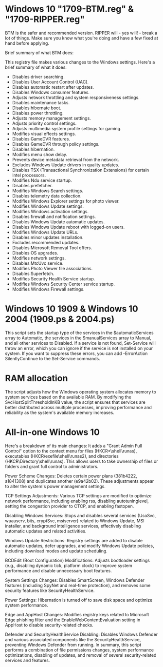# Windows 10 "1709-BTM.reg" & "1709-RIPPER.reg"
BTM is the safer and recommended version.
RIPPER will - yes will! - break a lot of things. Make sure you know what you're doing and have a few fixed at hand before applying.

Brief summary of what BTM does:

This registry file makes various changes to the Windows settings. Here's a brief summary of what it does:<br>
- Disables driver searching.<br>
- Disables User Account Control (UAC).<br>
- Disables automatic restart after updates.<br>
- Disables Windows consumer features.<br>
- Adjusts network throttling and system responsiveness settings.<br>
- Disables maintenance tasks.<br>
- Disables hibernate boot.<br>
- Disables power throttling.<br>
- Adjusts memory management settings.<br>
- Adjusts priority control settings.<br>
- Adjusts multimedia system profile settings for gaming.<br>
- Modifies visual effects settings.<br>
- Disables GameDVR features.<br>
- Disables GameDVR through policy settings.<br>
- Disables hibernation.<br>
- Modifies menu show delay.<br>
- Prevents device metadata retrieval from the network.<br>
- Excludes Windows Update drivers in quality updates.<br>
- Disables TSX (Transactional Synchronization Extensions) for certain Intel processors.<br>
- Modifies Ndu service startup.<br>
- Disables prefetcher.<br>
- Modifies Windows Search settings.<br>
- Disables telemetry data collection.<br>
- Modifies Windows Explorer settings for photo viewer.<br>
- Modifies Windows Update settings.<br>
- Modifies Windows activation settings.<br>
- Disables firewall and notification settings.<br>
- Disables Windows Update automatic updates.<br>
- Disables Windows Update reboot with logged-on users.<br>
- Modifies Windows Update URLs.<br>
- Disables minor updates installation.<br>
- Excludes recommended updates.<br>
- Disables Microsoft Removal Tool offers.<br>
- Disables OS upgrades.<br>
- Modifies network settings.<br>
- Disables MtcUvc service.<br>
- Modifies Photo Viewer file associations.<br>
- Disables Superfetch.<br>
- Modifies Security Health Service startup.<br>
- Modifies Windows Security Center service startup.<br>
- Modifies Windows Firewall settings.<br>

# Windows 10 1909 & Windows 10 2004 (1909.ps & 2004.ps)
This script sets the startup type of the services in the $automaticServices array to Automatic, the services in the $manualServices array to Manual, and all other services to Disabled. If a service is not found, Set-Service will throw an error, which you can ignore if the service is not installed on your system. If you want to suppress these errors, you can add -ErrorAction SilentlyContinue to the Set-Service commands.

# RAM allocation
The script adjusts how the Windows operating system allocates memory to system services based on the available RAM. By modifying the SvcHostSplitThresholdInKB value, the script ensures that services are better distributed across multiple processes, improving performance and reliability as the system's available memory increases.

# All-in-one Windows 10
Here's a breakdown of its main changes:
It adds a "Grant Admin Full Control" option to the context menu for files (HKCR\*\shell\runas), executables (HKCR\exefile\shell\runas2), and directories (HKCR\Directory\shell\runas). This allows users to take ownership of files or folders and grant full control to administrators.

Power Scheme Changes:
Deletes certain power plans (381b4222, a1841308) and duplicates another (e9a42b02). These adjustments appear to alter the system's power management settings.

TCP Settings Adjustments:
Various TCP settings are modified to optimize network performance, including enabling rss, disabling autotuninglevel, setting the congestion provider to CTCP, and enabling fastopen.

Disabling Windows Services:
Stops and disables several services (UsoSvc, wuauserv, bits, cryptSvc, msiserver) related to Windows Update, MSI installer, and background intelligence services, effectively disabling automatic updates and related activities.

Windows Update Restrictions:
Registry settings are added to disable automatic updates, defer upgrades, and modify Windows Update policies, including download modes and update scheduling.

BCDEdit (Boot Configuration) Modifications:
Adjusts bootloader settings (e.g., disabling dynamic tick, platform clock) to improve system performance and disable unnecessary boot features.

System Settings Changes:
Disables SmartScreen, Windows Defender features (including SpyNet and real-time protection), and removes some security features like SecurityHealthService.

Power Settings:
Hibernation is turned off to save disk space and optimize system performance.

Edge and AppHost Changes:
Modifies registry keys related to Microsoft Edge phishing filter and the EnableWebContentEvaluation setting in AppHost to disable security-related checks.

Defender and SecurityHealthService Disabling:
Disables Windows Defender and various associated components like the SecurityHealthService, preventing Windows Defender from running.
In summary, this script performs a combination of file permissions changes, system performance optimizations, disabling of updates, and removal of several security-related services and features.